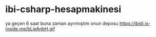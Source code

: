 # ibi-csharp-hesapmakinesi
ya geçen 6 saat buna zaman ayırmıştım onun deposu
https://ibidi.is-inside.me/bLjeAnbH.gif
